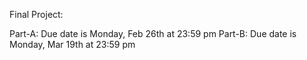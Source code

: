 Final Project:

Part-A: Due date is Monday, Feb 26th at 23:59 pm
Part-B: Due date is Monday, Mar 19th at 23:59 pm




